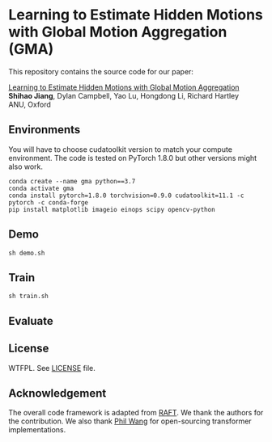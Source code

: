# Learning to Estimate Hidden Motions with Global Motion Aggregation (GMA)
This repository contains the source code for our paper:

[Learning to Estimate Hidden Motions with Global Motion Aggregation](https://arxiv.org/abs/2104.02409)<br/>
**Shihao Jiang**, Dylan Campbell, Yao Lu, Hongdong Li, Richard Hartley<br/>
ANU, Oxford<br/>

## Environments
You will have to choose cudatoolkit version to match your compute environment. 
The code is tested on PyTorch 1.8.0 but other versions might also work. 
```Shell
conda create --name gma python==3.7
conda activate gma
conda install pytorch=1.8.0 torchvision=0.9.0 cudatoolkit=11.1 -c pytorch -c conda-forge
pip install matplotlib imageio einops scipy opencv-python
```
## Demo
```Shell
sh demo.sh
```
## Train
```Shell
sh train.sh
```

## Evaluate

## License
WTFPL. See [LICENSE](LICENSE) file. 

## Acknowledgement
The overall code framework is adapted from [RAFT](https://github.com/princeton-vl/RAFT). We
thank the authors for the contribution. We also thank [Phil Wang](https://github.com/lucidrains)
for open-sourcing transformer implementations. 
